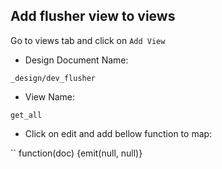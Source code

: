 
## Add flusher view to views

Go to views tab and click on `Add View`

* Design Document Name:

```
_design/dev_flusher 
```

* View Name:

```
get_all
```

* Click on edit and add bellow function to map:

``
function(doc) {emit(null, null)}
```
